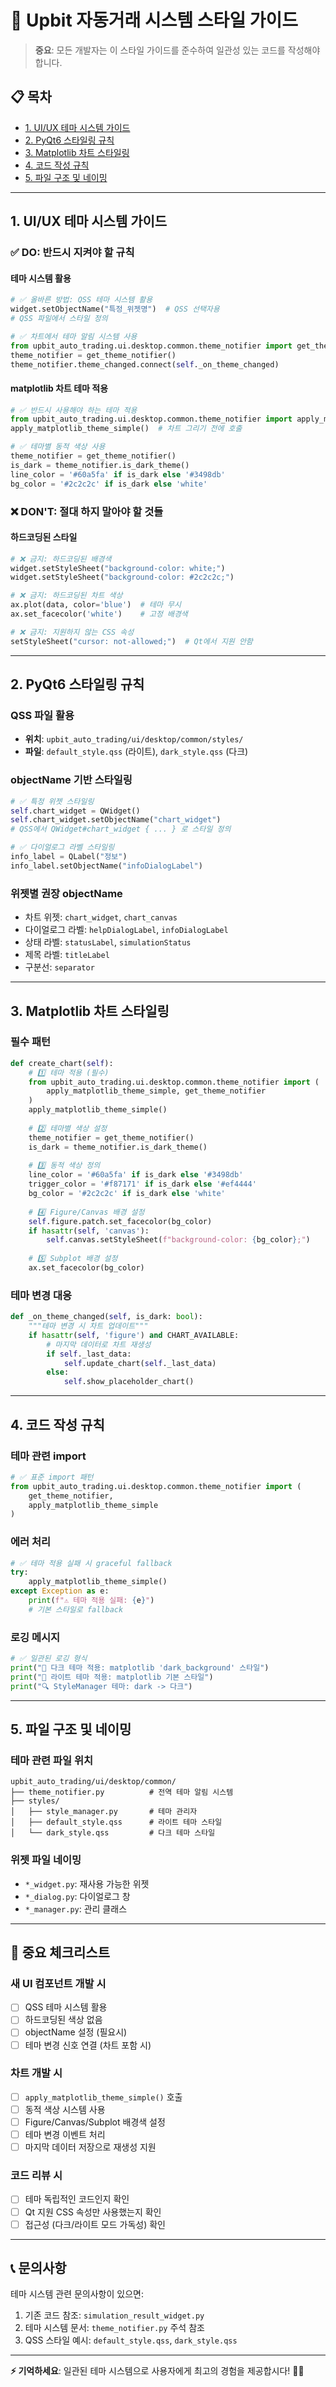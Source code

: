 # 🎨 Upbit 자동거래 시스템 스타일 가이드

> **중요**: 모든 개발자는 이 스타일 가이드를 준수하여 일관성 있는 코드를 작성해야 합니다.

## 📋 목차
- [1. UI/UX 테마 시스템 가이드](#1-uiux-테마-시스템-가이드)
- [2. PyQt6 스타일링 규칙](#2-pyqt6-스타일링-규칙)
- [3. Matplotlib 차트 스타일링](#3-matplotlib-차트-스타일링)
- [4. 코드 작성 규칙](#4-코드-작성-규칙)
- [5. 파일 구조 및 네이밍](#5-파일-구조-및-네이밍)

---

## 1. UI/UX 테마 시스템 가이드

### ✅ DO: 반드시 지켜야 할 규칙

#### 테마 시스템 활용
```python
# ✅ 올바른 방법: QSS 테마 시스템 활용
widget.setObjectName("특정_위젯명")  # QSS 선택자용
# QSS 파일에서 스타일 정의

# ✅ 차트에서 테마 알림 시스템 사용
from upbit_auto_trading.ui.desktop.common.theme_notifier import get_theme_notifier
theme_notifier = get_theme_notifier()
theme_notifier.theme_changed.connect(self._on_theme_changed)
```

#### matplotlib 차트 테마 적용
```python
# ✅ 반드시 사용해야 하는 테마 적용
from upbit_auto_trading.ui.desktop.common.theme_notifier import apply_matplotlib_theme_simple
apply_matplotlib_theme_simple()  # 차트 그리기 전에 호출

# ✅ 테마별 동적 색상 사용
theme_notifier = get_theme_notifier()
is_dark = theme_notifier.is_dark_theme()
line_color = '#60a5fa' if is_dark else '#3498db'
bg_color = '#2c2c2c' if is_dark else 'white'
```

### ❌ DON'T: 절대 하지 말아야 할 것들

#### 하드코딩된 스타일
```python
# ❌ 금지: 하드코딩된 배경색
widget.setStyleSheet("background-color: white;")
widget.setStyleSheet("background-color: #2c2c2c;")

# ❌ 금지: 하드코딩된 차트 색상
ax.plot(data, color='blue')  # 테마 무시
ax.set_facecolor('white')    # 고정 배경색

# ❌ 금지: 지원하지 않는 CSS 속성
setStyleSheet("cursor: not-allowed;")  # Qt에서 지원 안함
```

---

## 2. PyQt6 스타일링 규칙

### QSS 파일 활용
- **위치**: `upbit_auto_trading/ui/desktop/common/styles/`
- **파일**: `default_style.qss` (라이트), `dark_style.qss` (다크)

### objectName 기반 스타일링
```python
# ✅ 특정 위젯 스타일링
self.chart_widget = QWidget()
self.chart_widget.setObjectName("chart_widget")
# QSS에서 QWidget#chart_widget { ... } 로 스타일 정의

# ✅ 다이얼로그 라벨 스타일링
info_label = QLabel("정보")
info_label.setObjectName("infoDialogLabel")
```

### 위젯별 권장 objectName
- 차트 위젯: `chart_widget`, `chart_canvas`
- 다이얼로그 라벨: `helpDialogLabel`, `infoDialogLabel`
- 상태 라벨: `statusLabel`, `simulationStatus`
- 제목 라벨: `titleLabel`
- 구분선: `separator`

---

## 3. Matplotlib 차트 스타일링

### 필수 패턴
```python
def create_chart(self):
    # 1️⃣ 테마 적용 (필수)
    from upbit_auto_trading.ui.desktop.common.theme_notifier import (
        apply_matplotlib_theme_simple, get_theme_notifier
    )
    apply_matplotlib_theme_simple()
    
    # 2️⃣ 테마별 색상 설정
    theme_notifier = get_theme_notifier()
    is_dark = theme_notifier.is_dark_theme()
    
    # 3️⃣ 동적 색상 정의
    line_color = '#60a5fa' if is_dark else '#3498db'
    trigger_color = '#f87171' if is_dark else '#ef4444'
    bg_color = '#2c2c2c' if is_dark else 'white'
    
    # 4️⃣ Figure/Canvas 배경 설정
    self.figure.patch.set_facecolor(bg_color)
    if hasattr(self, 'canvas'):
        self.canvas.setStyleSheet(f"background-color: {bg_color};")
    
    # 5️⃣ Subplot 배경 설정
    ax.set_facecolor(bg_color)
```

### 테마 변경 대응
```python
def _on_theme_changed(self, is_dark: bool):
    """테마 변경 시 차트 업데이트"""
    if hasattr(self, 'figure') and CHART_AVAILABLE:
        # 마지막 데이터로 차트 재생성
        if self._last_data:
            self.update_chart(self._last_data)
        else:
            self.show_placeholder_chart()
```

---

## 4. 코드 작성 규칙

### 테마 관련 import
```python
# ✅ 표준 import 패턴
from upbit_auto_trading.ui.desktop.common.theme_notifier import (
    get_theme_notifier, 
    apply_matplotlib_theme_simple
)
```

### 에러 처리
```python
# ✅ 테마 적용 실패 시 graceful fallback
try:
    apply_matplotlib_theme_simple()
except Exception as e:
    print(f"⚠️ 테마 적용 실패: {e}")
    # 기본 스타일로 fallback
```

### 로깅 메시지
```python
# ✅ 일관된 로깅 형식
print("🎨 다크 테마 적용: matplotlib 'dark_background' 스타일")
print("🎨 라이트 테마 적용: matplotlib 기본 스타일")
print("🔍 StyleManager 테마: dark -> 다크")
```

---

## 5. 파일 구조 및 네이밍

### 테마 관련 파일 위치
```
upbit_auto_trading/ui/desktop/common/
├── theme_notifier.py          # 전역 테마 알림 시스템
├── styles/
│   ├── style_manager.py       # 테마 관리자
│   ├── default_style.qss      # 라이트 테마 스타일
│   └── dark_style.qss         # 다크 테마 스타일
```

### 위젯 파일 네이밍
- `*_widget.py`: 재사용 가능한 위젯
- `*_dialog.py`: 다이얼로그 창
- `*_manager.py`: 관리 클래스

---

## 🚨 중요 체크리스트

### 새 UI 컴포넌트 개발 시
- [ ] QSS 테마 시스템 활용
- [ ] 하드코딩된 색상 없음
- [ ] objectName 설정 (필요시)
- [ ] 테마 변경 신호 연결 (차트 포함 시)

### 차트 개발 시
- [ ] `apply_matplotlib_theme_simple()` 호출
- [ ] 동적 색상 시스템 사용
- [ ] Figure/Canvas/Subplot 배경색 설정
- [ ] 테마 변경 이벤트 처리
- [ ] 마지막 데이터 저장으로 재생성 지원

### 코드 리뷰 시
- [ ] 테마 독립적인 코드인지 확인
- [ ] Qt 지원 CSS 속성만 사용했는지 확인
- [ ] 접근성 (다크/라이트 모드 가독성) 확인

---

## 📞 문의사항

테마 시스템 관련 문의사항이 있으면:
1. 기존 코드 참조: `simulation_result_widget.py`
2. 테마 시스템 문서: `theme_notifier.py` 주석 참조
3. QSS 스타일 예시: `default_style.qss`, `dark_style.qss`

---

**⚡ 기억하세요**: 일관된 테마 시스템으로 사용자에게 최고의 경험을 제공합시다! 🎨✨

